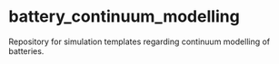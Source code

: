 # battery_continuum_modelling
Repository for simulation templates regarding continuum modelling of batteries.
